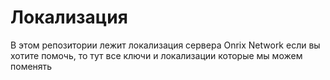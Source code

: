# Локализация
В этом репозитории лежит локализация сервера Onrix Network если вы хотите помочь, то тут все ключи и локализации которые мы можем поменять

